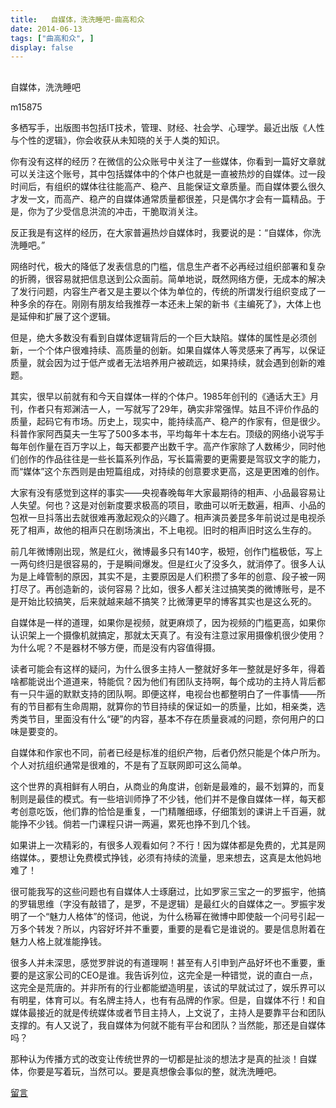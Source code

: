 ```yaml
---
title:   自媒体，洗洗睡吧-曲高和众
date: 2014-06-13
tags: ["曲高和众", ]
display: false
---
```



## 



自媒体，洗洗睡吧




m15875




多栖写手，出版图书包括IT技术，管理、财经、社会学、心理学。最近出版《人性与个性的逻辑》，你会收获从未知晓的关于人类的知识。


你有没有这样的经历？在微信的公众账号中关注了一些媒体，你看到一篇好文章就可以关注这个账号，其中包括媒体中的个体户也就是一直被热炒的自媒体。过一段时间后，有组织的媒体往往能高产、稳产、且能保证文章质量。而自媒体要么很久才发一文，而高产、稳产的自媒体通常质量都很差，只是偶尔才会有一篇精品。于是，你为了少受信息洪流的冲击，干脆取消关注。

 

反正我是有这样的经历，在大家普遍热炒自媒体时，我要说的是：“自媒体，你洗洗睡吧。”

 

网络时代，极大的降低了发表信息的门槛，信息生产者不必再经过组织部署和复杂的折腾，很容易就把信息送到公众面前。简单地说，既然网络方便，无成本的解决了发行问题，内容生产者又是主要以个体为单位的，传统的所谓发行组织变成了一种多余的存在。刚刚有朋友给我推荐一本还未上架的新书《主编死了》，大体上也是延伸和扩展了这个逻辑。

 

但是，绝大多数没有看到自媒体逻辑背后的一个巨大缺陷。媒体的属性是必须创新，一个个体户很难持续、高质量的创新。如果自媒体人等灵感来了再写，以保证质量，就会因为过于低产或者无法培养用户被疏远，如果持续，就会遇到创新的难题。

 

其实，很早以前就有和今天自媒体一样的个体户。1985年创刊的《通话大王》月刊，作者只有郑渊洁一人，一写就写了29年，确实非常强悍。姑且不评价作品的质量，起码它有市场。历史上，现实中，能持续高产、稳产的作家有，但是很少。科普作家阿西莫夫一生写了500多本书，平均每年十本左右。顶级的网络小说写手每年创作量在百万字以上，每天都要产出数千字。高产作家除了人数稀少，同时他们创作的作品往往是一些长篇系列作品，写长篇需要的更需要是驾驭文字的能力，而“媒体”这个东西则是由短篇组成，对持续的创意要求更高，这是更困难的创作。

 

大家有没有感觉到这样的事实——央视春晚每年大家最期待的相声、小品最容易让人失望。何也？这是对创新度要求极高的项目，歌曲可以听无数遍，相声、小品的包袱一旦抖落出去就很难再激起观众的兴趣了。相声演员姜昆多年前说过是电视杀死了相声，故他的相声只在剧场演出，不上电视。旧时的相声旧时这么生存的。

 

前几年微博刚出现，煞是红火，微博最多只有140字，极短，创作门槛极低，写上一两句终归是很容易的，于是瞬间爆发。但是红火了没多久，就消停了。很多人认为是上峰管制的原因，其实不是，主要原因是人们积攒了多年的创意、段子被一网打尽了。再创造新的，谈何容易？比如，很多人都关注过搞笑类的微博账号，是不是开始比较搞笑，后来就越来越不搞笑？比微薄更早的博客其实也是这么死的。

 

自媒体是一样的道理，如果你是视频，就更麻烦了，因为视频的门槛更高，如果你认识架上一个摄像机就搞定，那就太天真了。有没有注意过家用摄像机很少使用？为什么呢？不是器材不够方便，而是没有内容值得摄。

 

读者可能会有这样的疑问，为什么很多主持人一整就好多年一整就是好多年，得着啥都能说出个道道来，特能侃？因为他们有团队支持啊，每个成功的主持人背后都有一只牛逼的默默支持的团队啊。即便这样，电视台也都整明白了一件事情——所有的节目都有生命周期，就算你的节目持续的保证如一的质量，比如，相亲类，选秀类节目，里面没有什么“硬”的内容，基本不存在质量衰减的问题，奈何用户的口味是要变的。

 

自媒体和作家也不同，前者已经是标准的组织产物，后者仍然只能是个体户所为。个人对抗组织通常是很难的，不是有了互联网即可这么简单。

 

这个世界的真相鲜有人明白，从商业的角度讲，创新是最难的，最不划算的，而复制则是最佳的模式。有一些培训师挣了不少钱，他们并不是像自媒体一样，每天都考创意吃饭，他们靠的恰恰是重复，一门精雕细琢，仔细策划的课讲上千百遍，就能挣不少钱。倘若一门课程只讲一两遍，累死也挣不到几个钱。

 

如果讲上一次精彩的，有很多人观看如何？不行！因为媒体都是免费的，尤其是网络媒体。，要想让免费模式挣钱，必须有持续的流量，思来想去，这真是太他妈地难了！

 

很可能我写的这些问题也有自媒体人士琢磨过，比如罗家三宝之一的罗振宇，他搞的罗辑思维（字没有敲错了，是罗，不是逻辑）是最红火的自媒体之一。罗振宇发明了一个“魅力人格体”的怪词，他说，为什么杨幂在微博中即使敲一个问号引起一万多个转发？所以，内容好坏并不重要，重要的是看它是谁说的。要是信息附着在魅力人格上就准能挣钱。

 

很多人并未深思，感觉罗胖说的有道理啊！甚至有人引申到产品好坏也不重要，重要的是这家公司的CEO是谁。我告诉列位，这完全是一种错觉，说的直白一点，这完全是荒唐的。并非所有的行业都能塑造明星，该试的早就试过了，娱乐界可以有明星，体育可以。有名牌主持人，也有有品牌的作家。但是，自媒体不行！和自媒体最接近的就是传统媒体或者节目主持人，上文说了，主持人是要靠平台和团队支撑的。有人又说了，我自媒体为何就不能有平台和团队？当然能，那还是自媒体吗？

 

那种认为传播方式的改变让传统世界的一切都是扯淡的想法才是真的扯淡！自媒体，你要是写着玩，当然可以。要是真想像会事似的整，就洗洗睡吧。

 

 

 











[留言](javascript:;)